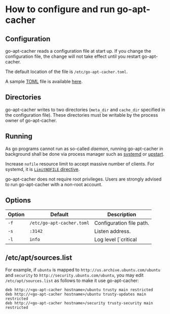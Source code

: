 How to configure and run go-apt-cacher
======================================

Configuration
-------------

go-apt-cacher reads a configuration file at start up.  If you change
the configuration file, the change will not take effect until you
restart go-apt-cacher.

The default location of the file is `/etc/go-apt-cacher.toml`.

A sample [TOML][] file is available [here](go-apt-cacher.toml).

Directories
-----------

go-apt-cacher writes to two directories (`meta_dir` and `cache_dir`
specified in the configuration file).  These directories must be
writable by the process owner of go-apt-cacher.

Running
-------

As go programs cannot run as so-called _daemon_, running go-apt-cacher
in background shall be done via process manager such as [systemd][] or
[upstart][].

Increase `nofile` resource limit to accept massive number of clients.
For systemd, it is [`LimitNOFILE` directive](http://serverfault.com/a/678861/126630).

go-apt-cacher does not require root privileges.  Users are strongly
advised to run go-apt-cacher with a non-root account.

Options
-------

| Option | Default | Description |
| ------ | ------- | ----------- |
| `-f`   | `/etc/go-apt-cacher.toml` | Configuration file path. |
| `-s`   | `:3142` | Listen address. |
| `-l`   | `info`  | Log level [`critical|error|warning|info|debug`] |

/etc/apt/sources.list
---------------------

For example, if `ubuntu` is mapped to `http://us.archive.ubuntu.com/ubuntu`
and `security` to `http://security.ubuntu.com/ubuntu`, you may edit
`/etc/apt/sources.list` as follows to make it use go-apt-cacher:

```
deb http://<go-apt-cacher hostname>/ubuntu trusty main restricted
deb http://<go-apt-cacher hostname>/ubuntu trusty-updates main restricted
deb http://<go-apt-cacher hostname>/security trusty-security main restricted
```

[TOML]: https://github.com/toml-lang/toml
[systemd]: https://www.freedesktop.org/wiki/Software/systemd/
[upstart]: http://upstart.ubuntu.com/

